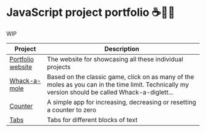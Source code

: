 # JavaScript project portfolio ☕📜📂

WIP

| Project | Description |
| --- | --- |
| [Portfolio website](https://jasylwong.github.io/javascript-projects/) | The website for showcasing all these individual projects |
| [Whack-a-mole](https://jasylwong.github.io/javascript-projects/projects/whack-a-mole/index.html) | Based on the classic game, click on as many of the moles as you can in the time limit. Technically my version should be called Whack-a-diglett...
| [Counter](https://jasylwong.github.io/javascript-projects/projects/counter/index.html) | A simple app for increasing, decreasing or resetting a counter to zero
| [Tabs](https://jasylwong.github.io/javascript-projects/projects/tabs/index.html) | Tabs for different blocks of text
